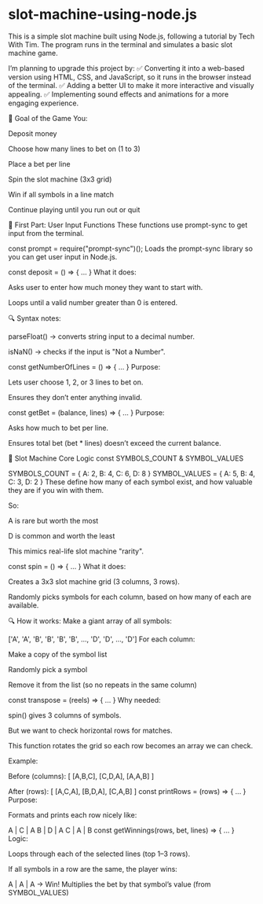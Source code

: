 # slot-machine-using-node.js

This is a simple slot machine built using Node.js, following a tutorial by Tech With Tim. The program runs in the terminal and simulates a basic slot machine game.

I’m planning to upgrade this project by:
✅ Converting it into a web-based version using HTML, CSS, and JavaScript, so it runs in the browser instead of the terminal.
✅ Adding a better UI to make it more interactive and visually appealing.
✅ Implementing sound effects and animations for a more engaging experience.

🎯 Goal of the Game
You:

Deposit money

Choose how many lines to bet on (1 to 3)

Place a bet per line

Spin the slot machine (3x3 grid)

Win if all symbols in a line match

Continue playing until you run out or quit

🔌 First Part: User Input Functions
These functions use prompt-sync to get input from the terminal.

const prompt = require("prompt-sync")();
Loads the prompt-sync library so you can get user input in Node.js.

const deposit = () => { ... }
What it does:

Asks user to enter how much money they want to start with.

Loops until a valid number greater than 0 is entered.

🔍 Syntax notes:

parseFloat() → converts string input to a decimal number.

isNaN() → checks if the input is "Not a Number".

const getNumberOfLines = () => { ... }
Purpose:

Lets user choose 1, 2, or 3 lines to bet on.

Ensures they don’t enter anything invalid.

const getBet = (balance, lines) => { ... }
Purpose:

Asks how much to bet per line.

Ensures total bet (bet * lines) doesn’t exceed the current balance.

🎰 Slot Machine Core Logic
const SYMBOLS_COUNT & SYMBOL_VALUES

SYMBOLS_COUNT = { A: 2, B: 4, C: 6, D: 8 }
SYMBOL_VALUES = { A: 5, B: 4, C: 3, D: 2 }
These define how many of each symbol exist, and how valuable they are if you win with them.

So:

A is rare but worth the most

D is common and worth the least

This mimics real-life slot machine "rarity".

const spin = () => { ... }
What it does:

Creates a 3x3 slot machine grid (3 columns, 3 rows).

Randomly picks symbols for each column, based on how many of each are available.

🔍 How it works:
Make a giant array of all symbols:

['A', 'A', 'B', 'B', 'B', 'B', ..., 'D', 'D', ..., 'D']
For each column:

Make a copy of the symbol list

Randomly pick a symbol

Remove it from the list (so no repeats in the same column)

const transpose = (reels) => { ... }
Why needed:

spin() gives 3 columns of symbols.

But we want to check horizontal rows for matches.

This function rotates the grid so each row becomes an array we can check.

Example:

Before (columns):
[ [A,B,C], 
  [C,D,A],
  [A,A,B] ]

After (rows):
[ [A,C,A], 
  [B,D,A],
  [C,A,B] ]
const printRows = (rows) => { ... }
Purpose:

Formats and prints each row nicely like:

A | C | A
B | D | A
C | A | B
const getWinnings(rows, bet, lines) => { ... }
Logic:

Loops through each of the selected lines (top 1–3 rows).

If all symbols in a row are the same, the player wins:

A | A | A → Win!
Multiplies the bet by that symbol’s value (from SYMBOL_VALUES)
